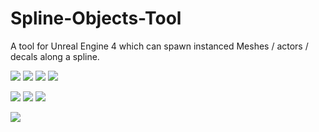 # Spline-Objects-Tool
 A tool for Unreal Engine 4 which can spawn instanced Meshes / actors / decals along a spline.
 
 ![](https://github.com/Louis1351/Spline-Objects-Tool/blob/master/Images/Spline_Settings.PNG)
 ![](https://github.com/Louis1351/Spline-Objects-Tool/blob/master/Images/Decals_Settings.PNG)
 ![](https://github.com/Louis1351/Spline-Objects-Tool/blob/master/Images/InstancedStaticMeshes_Settings.PNG)
 ![](https://github.com/Louis1351/Spline-Objects-Tool/blob/master/Images/Actors_Settings.PNG)

 ![](https://github.com/Louis1351/Spline-Objects-Tool/blob/master/Images/Location_Settings.PNG)
 ![](https://github.com/Louis1351/Spline-Objects-Tool/blob/master/Images/Rotation_Settings.PNG)
 ![](https://github.com/Louis1351/Spline-Objects-Tool/blob/master/Images/Scale_Settings.PNG)
 
 
 ![](https://github.com/Louis1351/Spline-Objects-Tool/blob/master/Images/Debug_Settings.PNG)
